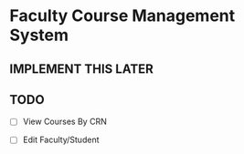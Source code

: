 # Faculty Course Management System

## IMPLEMENT THIS LATER

## TODO

- [ ] View Courses By CRN
- [ ] Edit Faculty/Student
  